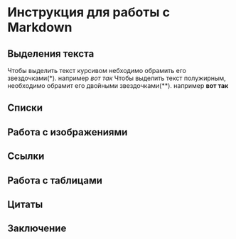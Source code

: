 # Инструкция для работы с Markdown

## Выделения текста
Чтобы выделить текст курсивом небходимо обрамить его звездочками(*). например *вот так*
Чтобы выделить текст полужирным, необходимо обрамит его двойными звездочками(**). например **вот так**
## Списки

## Работа с изображениями

## Ссылки

## Работа с таблицами

## Цитаты

## Заключение